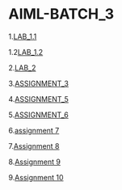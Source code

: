 # AIML-BATCH_3
1.[LAB_1.1](https://github.com/Saisuhaschandra/AIML-LAB/blob/main/LAB_part1.ipynb) 

1.2[LAB_1.2](https://github.com/Saisuhaschandra/AIML-LAB/blob/main/LAB_part2.ipynb)

2.[LAB_2](https://github.com/Saisuhaschandra/AIML-LAB/blob/main/LAB_2.ipynb)

3.[ASSIGNMENT_3](https://github.com/Saisuhaschandra/AIML-LAB/blob/main/Assignment3.ipynb)

4.[ASSIGNMENT_5](https://github.com/Saisuhaschandra/AIML-LAB/blob/main/LAB%20ASSINMENT%205.ipynb)

5.[ASSIGNMENT_6](https://colab.research.google.com/drive/1QF01cWe7Sp8jhT2UrS3Y9SDO9i9P-bmv#scrollTo=N6IdoIahLVoR)

6.[assignment 7](https://github.com/Saisuhaschandra/AIML-LAB/blob/main/lab_assignment_7.ipynb)

7.[Assignment 8](https://github.com/Saisuhaschandra/AIML-LAB/blob/main/assignment_8.ipynb)

8.[Assignment 9](https://github.com/Saisuhaschandra/AIML-LAB/blob/main/Assignment_09.ipynb)

9.[Assignment 10]()

